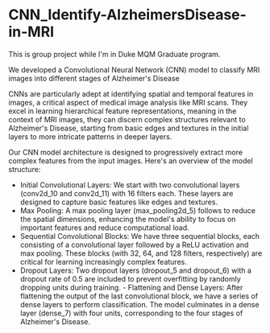 # CNN_Identify-AlzheimersDisease-in-MRI
This is group project while I'm in Duke MQM Graduate program.

We developed a Convolutional Neural Network (CNN) model to classify MRI images into different stages of Alzheimer's Disease

CNNs are particularly adept at identifying spatial and temporal features in images, a critical aspect of medical image analysis like MRI scans. They excel in learning hierarchical feature representations, meaning in the context of MRI images, they can discern complex structures relevant to Alzheimer's Disease, starting from basic edges and textures in the initial layers to more intricate patterns in deeper layers.

Our CNN model architecture is designed to progressively extract more complex features from the input images. Here's an overview of the model structure:
  
- Initial Convolutional Layers: We start with two convolutional layers (conv2d_10 and conv2d_11) with 16 filters each. These layers are designed to capture basic features like edges and textures.
- Max Pooling: A max pooling layer (max_pooling2d_5) follows to reduce the spatial dimensions, enhancing the model's ability to focus on important features and reduce computational load.
- Sequential Convolutional Blocks: We have three sequential blocks, each consisting of a convolutional layer followed by a ReLU activation and max pooling. These blocks (with 32, 64, and 128 filters, respectively) are critical for learning increasingly complex features.
- Dropout Layers: Two dropout layers (dropout_5 and dropout_6) with a dropout rate of 0.5 are included to prevent overfitting by randomly dropping units during training. - Flattening and Dense Layers: After flattening the output of the last convolutional block, we have a series of dense layers to perform classification. The model culminates in a dense layer (dense_7) with four units, corresponding to the four stages of Alzheimer's Disease.
